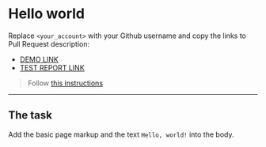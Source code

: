 # Hello world
Replace `<your_account>` with your Github username and copy the links to Pull Request description:
- [DEMO LINK](https://shoxruxaxmedov.github.io/layout_hello-world/)
- [TEST REPORT LINK](https://shoxruxaxmedov.github.io/layout_hello-world/report/html_report/)

> Follow [this instructions](https://mate-academy.github.io/layout_task-guideline/#how-to-solve-the-layout-tasks-on-github)
___

## The task
Add the basic page markup and the text `Hello, world!` into the body.
